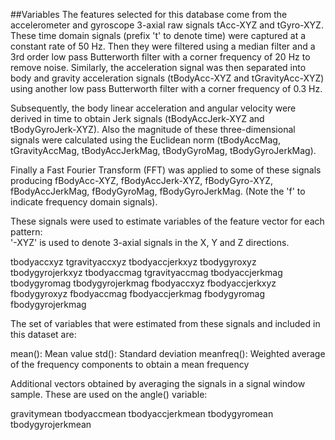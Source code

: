 ##Variables
The features selected for this database come from the accelerometer and gyroscope 3-axial raw signals tAcc-XYZ and tGyro-XYZ. These time domain signals (prefix 't' to denote time) were captured at a constant rate of 50 Hz. Then they were filtered using a median filter and a 3rd order low pass Butterworth filter with a corner frequency of 20 Hz to remove noise. Similarly, the acceleration signal was then separated into body and gravity acceleration signals (tBodyAcc-XYZ and tGravityAcc-XYZ) using another low pass Butterworth filter with a corner frequency of 0.3 Hz. 

Subsequently, the body linear acceleration and angular velocity were derived in time to obtain Jerk signals (tBodyAccJerk-XYZ and tBodyGyroJerk-XYZ). Also the magnitude of these three-dimensional signals were calculated using the Euclidean norm (tBodyAccMag, tGravityAccMag, tBodyAccJerkMag, tBodyGyroMag, tBodyGyroJerkMag). 

Finally a Fast Fourier Transform (FFT) was applied to some of these signals producing fBodyAcc-XYZ, fBodyAccJerk-XYZ, fBodyGyro-XYZ, fBodyAccJerkMag, fBodyGyroMag, fBodyGyroJerkMag. (Note the 'f' to indicate frequency domain signals). 

These signals were used to estimate variables of the feature vector for each pattern:  
'-XYZ' is used to denote 3-axial signals in the X, Y and Z directions.

tbodyaccxyz
tgravityaccxyz
tbodyaccjerkxyz
tbodygyroxyz
tbodygyrojerkxyz
tbodyaccmag
tgravityaccmag
tbodyaccjerkmag
tbodygyromag
tbodygyrojerkmag
fbodyaccxyz
fbodyaccjerkxyz
fbodygyroxyz
fbodyaccmag
fbodyaccjerkmag
fbodygyromag
fbodygyrojerkmag

The set of variables that were estimated from these signals and included in this dataset are: 

mean(): Mean value
std(): Standard deviation
meanfreq(): Weighted average of the frequency components to obtain a mean frequency

Additional vectors obtained by averaging the signals in a signal window sample. These are used on the angle() variable:

gravitymean
tbodyaccmean
tbodyaccjerkmean
tbodygyromean
tbodygyrojerkmean
